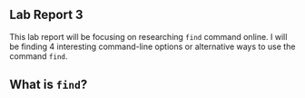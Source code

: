 ## Lab Report 3
This lab report will be focusing on researching `find` command online. I will be finding 4 interesting command-line options or alternative ways to use the command `find`. 

## What is `find`?
